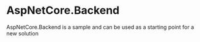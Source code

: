# AspNetCore.Backend

AspNetCore.Backend is a sample and can be used as a starting point for a new solution